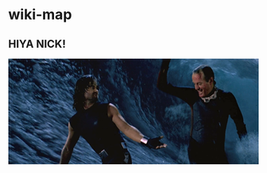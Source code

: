 # wiki-map

## HIYA NICK!

!["Screenshot of URLs Page: "](https://github.com/dleard/wiki-map/blob/master/surfing.png)